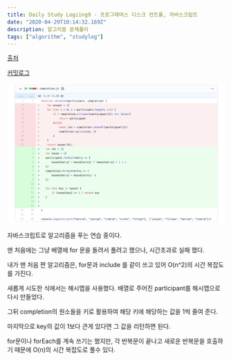 ```yaml
---
title: Daily Study Logiing9 - 프로그래머스 디스크 컨트롤, 자바스크립트
date: "2020-04-29T10:14:32.169Z"
description: 알고리즘 문제풀이
tags: ["algorithm", "studylog"] 
---
```

[출처](https://programmers.co.kr/learn/courses/30/lessons/42576?language=javascript)

[커밋로그](https://github.com/Jesscha/algorithmsolutions/commit/edd38ce4d2f754840ea579ed71762b23c8722d14)


![](./img0.png)

자바스크립트로 알고리즘을 푸는 연습 중이다. 

맨 처음에는 그냥 배열에 for 문을 돌려서 풀려고 했으나, 시간초과로 실패 했다. 

내가 맨 처음 짠 알고리즘은, for문과 include 를 같이 쓰고 있어 O(n^2)의 시간 복잡도를 가진다.

새롭게 시도한 식에서는 해시맵을 사용했다. 배열로 주어진 participant를 해시맵으로 다시 만들었다. 

그뒤 completion의 원소들을 키로 활용하여 해당 키에 해당하는 값을 1씩 줄여 준다.

마지막으로 key의 값이 1보다 큰게 있다면 그 값을 리턴하면 된다. 

for문이나 forEach를 계속 쓰기는 했지만, 각 반복문이 끝나고 새로운 반복문을 호출하기 때문에 O(n)의 시간 복잡도로 풀수 있다.
